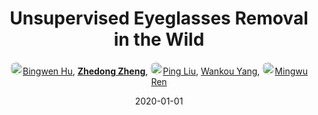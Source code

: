 ---
title: "Unsupervised Eyeglasses Removal in the Wild"
collection: publications
permalink: /publication/Unsuperv2020_1
date: 2020-01-01
doi: 10.1109/tcyb.2020.2995496
keywords: 
venue: 'IEEE Transactions on Cybernetics'
paperurl: 'https://zdzheng.xyz/files/Hu_CYB20.pdf'
code: 'https://github.com/Bingwen-Hu/ERGAN-Pytorch'
author: '<a href="https://zdzheng.xyz/authors/Bingwen-Hu" class="author"> <img src= "https://zdzheng.xyz/files/bingwen-hu.jpeg" alt="bingwen-hu" style="border-radius: 50%; height:20px; width:20px">Bingwen Hu</a>, <strong><a href="https://zdzheng.xyz/authors/Zhedong-Zheng" class="author">Zhedong Zheng</a></strong>, <a href="https://zdzheng.xyz/authors/Ping-Liu" class="author"> <img src= "https://zdzheng.xyz/files/ping-liu.jpeg" alt="ping-liu" style="border-radius: 50%; height:20px; width:20px">Ping Liu</a>, <a href="https://zdzheng.xyz/authors/Wankou-Yang" class="author">Wankou Yang</a>, <a href="https://zdzheng.xyz/authors/Mingwu-Ren" class="author"> <img src= "https://zdzheng.xyz/files/mingwu-ren.jpeg" alt="mingwu-ren" style="border-radius: 50%; height:20px; width:20px">Mingwu Ren</a>'
sqlauthor: '{"@type": "Person","name": "Bingwen Hu"}, {"@type": "Person","name": "Zhedong Zheng"}, {"@type": "Person","name": "Ping Liu"}, {"@type": "Person","name": "Wankou Yang"}, {"@type": "Person","name": "Mingwu Ren"}'
citation: ' Bingwen Hu,  Zhedong Zheng,  Ping Liu,  Wankou Yang,  Mingwu Ren, &quot;Unsupervised Eyeglasses Removal in the Wild.&quot; IEEE Transactions on Cybernetics, 2020. DOI: 10.1109/tcyb.2020.2995496'
abs: 'Eyeglasses removal is challenging in removing different kinds of eyeglasses, e.g., rimless glasses, full-rim glasses and sunglasses, and recovering appropriate eyes. Due to the large visual variants, the conventional methods lack scalability. Most existing works focus on the frontal face images in the controlled environment, such as the laboratory, and need to design specific systems for different eyeglass types. To address the limitation, we propose a unified eyeglass removal model called Eyeglasses Removal Generative Adversarial Network (ERGAN), which could handle different types of glasses in the wild. The proposed method does not depend on the dense annotation of eyeglasses location but benefits from the large-scale face images with weak annotations. Specifically, we study the two relevant tasks simultaneously, i.e., removing and wearing eyeglasses. Given two facial images with and without eyeglasses, the proposed model learns to swap the eye area in two faces. The generation mechanism focuses on the eye area and invades the difficulty of generating a new face. In the experiment, we show the proposed method achieves a competitive removal quality in terms of realism and diversity. Furthermore, we evaluate ERGAN on several subsequent tasks, such as face verification and facial expression recognition. The experiment shows that our method could serve as a pre-processing method for these tasks.'
pub_year: '2020'
bib: >
    @article{Hu_2020,<br>author = "Hu, Bingwen and Zheng, Zhedong and Liu, Ping and Yang, Wankou and Ren, Mingwu",<br>doi = "10.1109/tcyb.2020.2995496",<br>year = "2020",<br>publisher = "IEEE",<br>pages = "1--13",<br>title = "Unsupervised Eyeglasses Removal in the Wild",<br>code = "https://github.com/Bingwen-Hu/ERGAN-Pytorch",<br>url = "https://zdzheng.xyz/files/Hu\_CYB20.pdf",<br>journal = "{IEEE} Transactions on Cybernetics",<br>abs = "Eyeglasses removal is challenging in removing different kinds of eyeglasses, e.g., rimless glasses, full-rim glasses and sunglasses, and recovering appropriate eyes. Due to the large visual variants, the conventional methods lack scalability. Most existing works focus on the frontal face images in the controlled environment, such as the laboratory, and need to design specific systems for different eyeglass types. To address the limitation, we propose a unified eyeglass removal model called Eyeglasses Removal Generative Adversarial Network (ERGAN), which could handle different types of glasses in the wild. The proposed method does not depend on the dense annotation of eyeglasses location but benefits from the large-scale face images with weak annotations. Specifically, we study the two relevant tasks simultaneously, i.e., removing and wearing eyeglasses. Given two facial images with and without eyeglasses, the proposed model learns to swap the eye area in two faces. The generation mechanism focuses on the eye area and invades the difficulty of generating a new face. In the experiment, we show the proposed method achieves a competitive removal quality in terms of realism and diversity. Furthermore, we evaluate ERGAN on several subsequent tasks, such as face verification and facial expression recognition. The experiment shows that our method could serve as a pre-processing method for these tasks."
    }

---